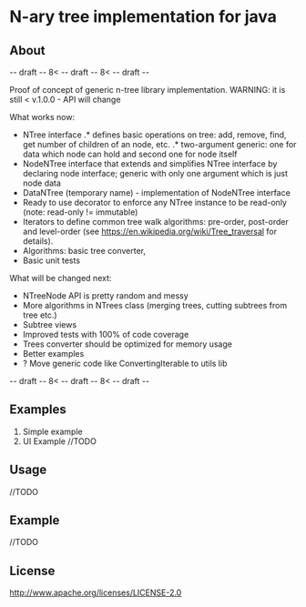 # N-ary tree implementation for java

## About

-- draft -- 8< -- draft -- 8< -- draft --

Proof of concept of generic n-tree library implementation. 
WARNING: it is still < v.1.0.0 - API will change

What works now: 
* NTree interface 
.* defines basic operations on tree: add, remove, find, get number of children of an node, etc.
.* two-argument generic: one for data which node can hold and second one for node itself
* NodeNTree interface that extends and simplifies NTree interface by declaring node interface; generic with only one argument which is just node data
* DataNTree (temporary name) - implementation of NodeNTree interface
* Ready to use decorator to enforce any NTree instance to be read-only (note: read-only != immutable)
* Iterators to define common tree walk algorithms: pre-order, post-order and level-order (see https://en.wikipedia.org/wiki/Tree_traversal for details).
* Algorithms: basic tree converter,
* Basic unit tests 

What will be changed next:
* NTreeNode API is pretty random and messy
* More algorithms in NTrees class (merging trees, cutting subtrees from tree etc.)
* Subtree views
* Improved tests with 100% of code coverage
* Trees converter should be optimized for memory usage
* Better examples
* ? Move generic code like ConvertingIterable to utils lib

-- draft -- 8< -- draft -- 8< -- draft --

## Examples

1. Simple example
1. UI Example
//TODO

## Usage

//TODO

## Example

//TODO

## License

http://www.apache.org/licenses/LICENSE-2.0
